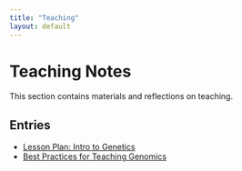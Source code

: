 ```yaml
---
title: "Teaching"
layout: default
---
```


# Teaching Notes

This section contains materials and reflections on teaching.

## Entries

- [Lesson Plan: Intro to Genetics](teaching/2025-02-27.md)
- [Best Practices for Teaching Genomics](teaching/2025-02-15.md)

